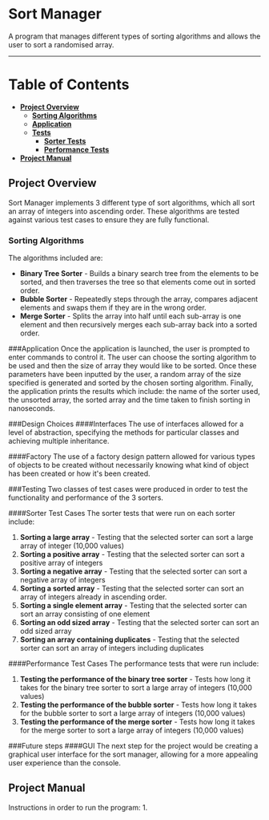 # Sort Manager
A program that manages different types of sorting algorithms and allows the user to sort a randomised array.
*** 

# Table of Contents
- [**Project Overview**](#project-overview)
  - [**Sorting Algorithms**](#sorting-algorithms)
  - [**Application**](#application)
  - [**Tests**](#testing)
    - [**Sorter Tests**](#sorter-test-cases)
    - [**Performance Tests**](#performance-test-cases)
- [**Project Manual**](#project-manual)

## Project Overview
Sort Manager implements 3 different type of sort algorithms, which all sort an array of integers
into ascending order. These algorithms are tested against various test cases to ensure they are fully
functional.

### Sorting Algorithms
The algorithms included are:
- **Binary Tree Sorter** - Builds a binary search tree from the elements to be sorted, and then traverses the tree so that elements come out in sorted order.
- **Bubble Sorter** - Repeatedly steps through the array, compares adjacent elements and swaps them if they are in the wrong order.
- **Merge Sorter** - Splits the array into half until each sub-array is one element and then recursively merges each sub-array back into a sorted order.

###Application
Once the application is launched, the user is prompted to enter commands to control it.
The user can choose the sorting algorithm to be used and then the size of array they would like to be sorted. Once these
parameters have been inputted by the user, a random array of the size specified is generated and sorted by 
the chosen sorting algorithm. Finally, the application prints the results which include:
the name of the sorter used, the unsorted array, the sorted array and the time taken to finish sorting
in nanoseconds.

###Design Choices
####Interfaces
The use of interfaces allowed for a level of abstraction, specifying the methods for particular classes and achieving multiple inheritance.

####Factory
The use of a factory design pattern allowed for various types of objects to be created without necessarily knowing
what kind of object has been created or how it's been created.

###Testing
Two classes of test cases were produced in order to test the functionality and performance of the 3 sorters.

####Sorter Test Cases
The sorter tests that were run on each sorter include:
1. **Sorting a large array** - Testing that the selected sorter can sort a large array of integer (10,000 values)
2. **Sorting a positive array** - Testing that the selected sorter can sort a positive array of integers
3. **Sorting a negative array** - Testing that the selected sorter can sort a negative array of integers
4. **Sorting a sorted array** - Testing that the selected sorter can sort an array of integers already in ascending order.
5. **Sorting a single element array** - Testing that the selected sorter can sort an array consisting of one element
6. **Sorting an odd sized array** - Testing that the selected sorter can sort an odd sized array
7. **Sorting an array containing duplicates** - Testing that the selected sorter can sort an array of integers including duplicates

####Performance Test Cases
The performance tests that were run include:
1. **Testing the performance of the binary tree sorter** - Tests how long it takes for the binary tree sorter to sort a large array of integers (10,000 values)
2. **Testing the performance of the bubble sorter** - Tests how long it takes for the bubble sorter to sort a large array of integers (10,000 values)
3. **Testing the performance of the merge sorter** - Tests how long it takes for the merge sorter to sort a large array of integers (10,000 values)


###Future steps
####GUI
The next step for the project would be creating a graphical user interface for the sort manager,
allowing for a more appealing user experience than the console.

## Project Manual
Instructions in order to run the program:
1. 